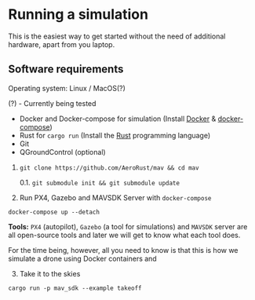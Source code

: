 # Running a simulation

This is the easiest way to get started without the need of additional hardware,
apart from you laptop.

## Software requirements

Operating system: Linux / MacOS(?)

(?) - Currently being tested

- Docker and Docker-compose for simulation (Install [Docker][install-docker] & [docker-compose][install-docker-compose])
- Rust for `cargo run` (Install the [Rust][install-rust] programming language)
- Git
- QGroundControl (optional)

1. `git clone https://github.com/AeroRust/mav && cd mav`

    0.1. `git submodule init && git submodule update`


2. Run PX4, Gazebo and MAVSDK Server with `docker-compose`


```
docker-compose up --detach
```

**Tools:** `PX4` (autopilot), `Gazebo` (a tool for simulations) and `MAVSDK` server are all open-source tools and later we will get to know what each tool does.

For the time being, however, all you need to know is that this is how we simulate a drone using Docker containers and 

3. Take it to the skies

```
cargo run -p mav_sdk --example takeoff
```


[install-rust]: https://rustup.rs/
[install-docker]: https://docs.docker.com/engine/install/
[install-docker-compose]: https://docs.docker.com/compose/install/